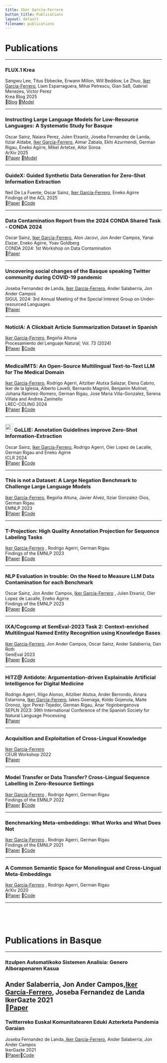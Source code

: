 ```yaml
---
title: Iker García-Ferrero
button_title: Publications
layout: default
filename: publications
---
```


# Publications

---

### FLUX.1 Krea
Sangwu Lee, Titus Ebbecke, Erwann Millon, Will Beddow, Le Zhuo, <ins>Iker García-Ferrero</ins>, Liam Esparraguera, Mihai Petrescu, Gian Saß, Gabriel Menezes, Victor Perez  
Krea Blog 2025  
📖[Blog](https://www.krea.ai/blog/flux-krea-open-source-release) 📒[Model](https://huggingface.co/black-forest-labs/FLUX.1-Krea-dev)

---

### Instructing Large Language Models for Low-Resource Languages: A Systematic Study for Basque
Oscar Sainz, Naiara Perez, Julen Etxaniz, Joseba Fernandez de Landa, Itziar Aldabe, <ins>Iker García-Ferrero</ins>, Aimar Zabala, Ekhi Azurmendi, German Rigau, Eneko Agirre, Mikel Artetxe, Aitor Soroa  
ArXiv 2025  
📖[Paper](https://arxiv.org/abs/2506.07597) 📒[Model](https://huggingface.co/collections/HiTZ/latxa-instruct-682f356091452b0028380804)

---

### GuideX: Guided Synthetic Data Generation for Zero-Shot Information Extraction
Neil De La Fuente, Oscar Sainz, <ins>Iker García-Ferrero</ins>, Eneko Agirre  
Findings of the ACL 2025  
📖[Paper](https://aclanthology.org/2025.findings-acl.1245/) 📒[Code](https://github.com/Neilus03/GUIDEX)

---


### Data Contamination Report from the 2024 CONDA Shared Task - CONDA 2024
Oscar Sainz, <ins>Iker García-Ferrero</ins>, Alon Jacovi, Jon Ander Campos, Yanai Elazar, Eneko Agirre, Yoav Goldberg  
CONDA 2024: 1st Workshop on Data Contamination  
📖[Paper](https://aclanthology.org/2024.conda-1.4/)

---

### Uncovering social changes of the Basque speaking Twitter community during COVID-19 pandemic
Joseba Fernandez de Landa, <ins>Iker García-Ferrero</ins>, Ander Salaberria, Jon Ander Campos  
SIGUL 2024: 3rd Annual Meeting of the Special Interest Group on Under-resourced Languages  
📖[Paper](https://aclanthology.org/2024.sigul-1.44/)

---

### NoticIA: A Clickbait Article Summarization Dataset in Spanish   
<ins>Iker García-Ferrero</ins>, Begoña Altuna  
Procesamiento del Lenguaje Natural; Vol. 73 (2024)   
📖[Paper](http://journal.sepln.org/sepln/ojs/ojs/index.php/pln/article/view/6610) 📒[Code](https://huggingface.co/datasets/Iker/NoticIA)

---

### MedicalMT5: An Open-Source Multilingual Text-to-Text LLM for The Medical Domain  
<ins>Iker García-Ferrero</ins>, Rodrigo Agerri, Aitziber Atutxa Salazar, Elena Cabrio, Iker de la Iglesia, Alberto Lavelli, Bernardo Magnini, Benjamin Molinet, Johana Ramirez-Romero, German Rigau, Jose Maria Villa-Gonzalez, Serena Villata and Andrea Zaninello  
LREC-COLING 2024  
📖[Paper](https://aclanthology.org/2024.lrec-main.974/) 📒[Code](https://huggingface.co/collections/HiTZ/antidote-project-6601973d7d7b55302c1e606d)

---
### <img src="https://github.com/hitz-zentroa/GoLLIE/blob/main/assets/GoLLIE.png?raw=true" width="25"> GoLLIE: Annotation Guidelines improve Zero-Shot Information-Extraction
Oscar Sainz, <ins>Iker García-Ferrero</ins>, Rodrigo Agerri, Oier Lopez de Lacalle, German Rigau and Eneko Agirre  
ICLR 2024  
📖[Paper](https://openreview.net/forum?id=Y3wpuxd7u9) 📒[Code](https://github.com/hitz-zentroa/GoLLIE/)

---

### This is not a Dataset: A Large Negation Benchmark to Challenge Large Language Models
<ins>Iker García-Ferrero</ins>, Begoña Altuna, Javier Alvez, Itziar Gonzalez-Dios, German Rigau  
EMNLP 2023    
📖[Paper](https://aclanthology.org/2023.emnlp-main.531) 📒[Code](https://github.com/hitz-zentroa/This-is-not-a-Dataset)

---

### T-Projection: High Quality Annotation Projection for Sequence Labeling Tasks
<ins>Iker García-Ferrero</ins> , Rodrigo Agerri, German Rigau  
Findings of the EMNLP 2023  
📖[Paper](https://aclanthology.org/2023.findings-emnlp.1015/) 📒[Code](https://github.com/ikergarcia1996/T-Projection)  

---

### NLP Evaluation in trouble: On the Need to Measure LLM Data Contamination for each Benchmark
Oscar Sainz, Jon Ander Campos, <ins>Iker García-Ferrero</ins> , Julen Etxaniz, Oier Lopez de Lacalle, Eneko Agirre  
Findings of the EMNLP 2023    
📖[Paper](https://aclanthology.org/2023.findings-emnlp.722/) 📒[Code](https://hitz-zentroa.github.io/lm-contamination/)  

---

### IXA/Cogcomp at SemEval-2023 Task 2: Context-enriched Multilingual Named Entity Recognition using Knowledge Bases
<ins>Iker García-Ferrero</ins>, Jon Ander Campos, Oscar Sainz, Ander Salaberria, Dan Roth  
SemEval 2023  
📖[Paper](https://aclanthology.org/2023.semeval-1.186/) 📒[Code](https://github.com/ikergarcia1996/Context-enriched-NER)

---

### HiTZ@ Antidote: Argumentation-driven Explainable Artificial Intelligence for Digital Medicine
Rodrigo Agerri, Iñigo Alonso, Aitziber Atutxa, Ander Berrondo, Ainara Estarrona, <ins>Iker García-Ferrero</ins>, Iakes Goenaga, Koldo Gojenola, Maite Oronoz, Igor Perez-Tejedor, German Rigau, Anar Yeginbergenova  
SEPLN 2023: 39th International Conference of the Spanish Society for Natural Language Processing  
📖[Paper](https://ceur-ws.org/Vol-3516/paper14.pdf)


---

### Acquisition and Exploitation of Cross-Lingual Knowledge 
<ins>Iker García-Ferrero</ins>  
CEUR Workshop 2022  
📖[Paper](https://ceur-ws.org/Vol-3270/paper3.pdf)

---

### Model Transfer or Data Transfer? Cross-Lingual Sequence Labelling in Zero-Resource Settings 
<ins>Iker García-Ferrero</ins> , Rodrigo Agerri, German Rigau  
Findings of the EMNLP 2022  
📖[Paper](https://aclanthology.org/2022.findings-emnlp.478/) 📒[Code](https://github.com/ikergarcia1996/Easy-Label-Projection)

---

### Benchmarking Meta-embeddings: What Works and What Does Not 
<ins>Iker García-Ferrero</ins> , Rodrigo Agerri, German Rigau  
Findings of the EMNLP 2021  
📖[Paper](https://aclanthology.org/2021.findings-emnlp.333) 📒[Code](https://github.com/ikergarcia1996/MetaVec)

---

### A Common Semantic Space for Monolingual and Cross-Lingual Meta-Embeddings
<ins>Iker García-Ferrero</ins> , Rodrigo Agerri, German Rigau   
ArXiv 2020  
📖[Paper](https://arxiv.org/abs/2001.06381) 📒[Code](https://github.com/ikergarcia1996/MVM-Embeddings)

---
<br>
<br>
<br>

# Publications in Basque

---
### Itzulpen Automatikoko Sistemen Analisia: Genero Alborapenaren Kasua
Ander Salaberria, Jon Ander Campos,<ins>Iker García-Ferrero</ins>, Joseba Fernandez de Landa   
IkerGazte 2021  
📖[Paper](http://www.ixa.eus/sites/default/files/dokumentuak/13328/Itzulpen_automatikoko_sistemen_joeraren_analisia__generoaren_kasua.pdf)
---
### Twitterreko Euskal Komunitatearen Eduki Azterketa Pandemia Garaian
Joseba Fernandez de Landa,,<ins>Iker García-Ferrero</ins>, Ander Salaberria, Jon Ander Campos   
IkerGazte 2021  
📖[Paper](http://ixa.si.ehu.eus/sites/default/files/dokumentuak/13327/Sare_sozialen_analisia_pandemia_garaian.pdf)📒[Code](https://github.com/ikergarcia1996/Ikergazte-Covid-Twitter-2021)
